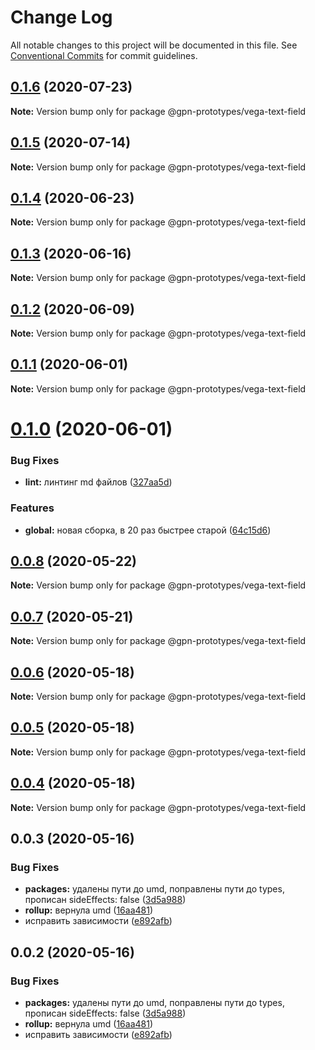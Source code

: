 # Change Log

All notable changes to this project will be documented in this file.
See [Conventional Commits](https://conventionalcommits.org) for commit guidelines.

## [0.1.6](https://github.com/gpn-prototypes/vega-ui/compare/@gpn-prototypes/vega-text-field@0.1.5...@gpn-prototypes/vega-text-field@0.1.6) (2020-07-23)

**Note:** Version bump only for package @gpn-prototypes/vega-text-field





## [0.1.5](https://github.com/gpn-prototypes/vega-ui/compare/@gpn-prototypes/vega-text-field@0.1.4...@gpn-prototypes/vega-text-field@0.1.5) (2020-07-14)

**Note:** Version bump only for package @gpn-prototypes/vega-text-field





## [0.1.4](https://github.com/gpn-prototypes/vega-ui/compare/@gpn-prototypes/vega-text-field@0.1.3...@gpn-prototypes/vega-text-field@0.1.4) (2020-06-23)

**Note:** Version bump only for package @gpn-prototypes/vega-text-field





## [0.1.3](https://github.com/gpn-prototypes/vega-ui/compare/@gpn-prototypes/vega-text-field@0.1.2...@gpn-prototypes/vega-text-field@0.1.3) (2020-06-16)

**Note:** Version bump only for package @gpn-prototypes/vega-text-field





## [0.1.2](https://github.com/gpn-prototypes/vega-ui/compare/@gpn-prototypes/vega-text-field@0.1.1...@gpn-prototypes/vega-text-field@0.1.2) (2020-06-09)

**Note:** Version bump only for package @gpn-prototypes/vega-text-field





## [0.1.1](https://github.com/gpn-prototypes/vega-ui/compare/@gpn-prototypes/vega-text-field@0.1.0...@gpn-prototypes/vega-text-field@0.1.1) (2020-06-01)

**Note:** Version bump only for package @gpn-prototypes/vega-text-field

# [0.1.0](https://github.com/gpn-prototypes/vega-ui/compare/@gpn-prototypes/vega-text-field@0.0.8...@gpn-prototypes/vega-text-field@0.1.0) (2020-06-01)

### Bug Fixes

- **lint:** линтинг md файлов ([327aa5d](https://github.com/gpn-prototypes/vega-ui/commit/327aa5d3aa706f0e164a572ae1360d504e89979d))

### Features

- **global:** новая сборка, в 20 раз быстрее старой ([64c15d6](https://github.com/gpn-prototypes/vega-ui/commit/64c15d6c8e5934386d2820e120b64bb7ed2391f3))

## [0.0.8](https://github.com/gpn-prototypes/vega-ui/compare/@gpn-prototypes/vega-text-field@0.0.7...@gpn-prototypes/vega-text-field@0.0.8) (2020-05-22)

**Note:** Version bump only for package @gpn-prototypes/vega-text-field

## [0.0.7](https://github.com/gpn-prototypes/vega-ui/compare/@gpn-prototypes/vega-text-field@0.0.6...@gpn-prototypes/vega-text-field@0.0.7) (2020-05-21)

**Note:** Version bump only for package @gpn-prototypes/vega-text-field

## [0.0.6](https://github.com/gpn-prototypes/vega-ui/compare/@gpn-prototypes/vega-text-field@0.0.5...@gpn-prototypes/vega-text-field@0.0.6) (2020-05-18)

**Note:** Version bump only for package @gpn-prototypes/vega-text-field

## [0.0.5](https://github.com/gpn-prototypes/vega-ui/compare/@gpn-prototypes/vega-text-field@0.0.4...@gpn-prototypes/vega-text-field@0.0.5) (2020-05-18)

**Note:** Version bump only for package @gpn-prototypes/vega-text-field

## [0.0.4](https://github.com/gpn-prototypes/vega-ui/compare/@gpn-prototypes/vega-text-field@0.0.3...@gpn-prototypes/vega-text-field@0.0.4) (2020-05-18)

**Note:** Version bump only for package @gpn-prototypes/vega-text-field

## 0.0.3 (2020-05-16)

### Bug Fixes

- **packages:** удалены пути до umd, поправлены пути до types, прописан sideEffects: false ([3d5a988](https://github.com/gpn-prototypes/vega-ui/commit/3d5a98871aece5d6c79be112e2e60ecd0529694e))
- **rollup:** вернула umd ([16aa481](https://github.com/gpn-prototypes/vega-ui/commit/16aa48132ca6c3934b3b12aa079f8645a0efc89b))
- исправить зависимости ([e892afb](https://github.com/gpn-prototypes/vega-ui/commit/e892afb5368b7ed2c6bdd4c77e08917e033f75ed))

## 0.0.2 (2020-05-16)

### Bug Fixes

- **packages:** удалены пути до umd, поправлены пути до types, прописан sideEffects: false ([3d5a988](https://github.com/gpn-prototypes/vega-ui/commit/3d5a98871aece5d6c79be112e2e60ecd0529694e))
- **rollup:** вернула umd ([16aa481](https://github.com/gpn-prototypes/vega-ui/commit/16aa48132ca6c3934b3b12aa079f8645a0efc89b))
- исправить зависимости ([e892afb](https://github.com/gpn-prototypes/vega-ui/commit/e892afb5368b7ed2c6bdd4c77e08917e033f75ed))

